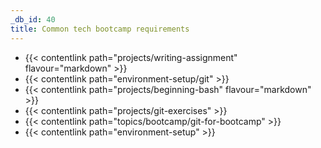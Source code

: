 ```yaml
---
_db_id: 40
title: Common tech bootcamp requirements
---
```


- {{< contentlink path="projects/writing-assignment" flavour="markdown" >}}
- {{< contentlink path="environment-setup/git" >}}
- {{< contentlink path="projects/beginning-bash" flavour="markdown" >}}
- {{< contentlink path="projects/git-exercises" >}}
- {{< contentlink path="topics/bootcamp/git-for-bootcamp" >}}
- {{< contentlink path="environment-setup" >}}
